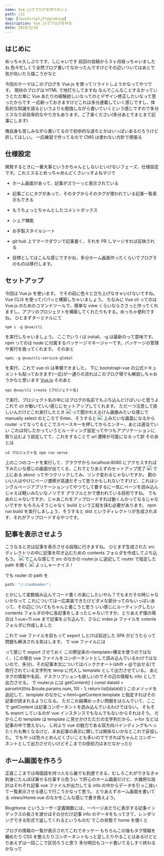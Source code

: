 ```yaml
---
name: Vue.jsでブログを作りたい１
path: /11
tag: [JavaScript,Programing]
description: Vue.jsでブログを作る
date: 2019/3/16
---
```


## はじめに

めっちゃ久しぶりです、しにゃいです
前回の投稿から３ヶ月経っちゃいましたね
色々忙しくて全然ブログ書いてなかったんですけどその辺いついてはあとで気が向いたら描こうかなと

今回のテーマはこのブログを Vue.js を使ってリライトしようかなってやつです。
現状のブログは HTML で地打ちしてますね
なんでこんなことするかっていうとただ単に Vue あたりの経験欲しいなってのとデザイン修正したいなって思ったからです
一応断っておきますけどこれは多分連載していく感じですし、体系的な知識を語るというよりも勉強しながら書いていくという感じですので多分ミスなり非効率的なやり方もあります。ご了承ください(多分あとでまとまて記事にします)

俺自身も苦しみながら書いてるので初歩的な過ちとかはいっぱいあるだろうけど許してほしい。
一応練習で作ってるので CMS は使わない方針で頑張る

## 仕様設定

開発するときに一番大事というかちゃんとしないといけないフェーズ、仕様設定です。これミスるとめっちゃめんどくさいっすよねマジで

- ホーム画面があって、記事がズラーっと表示されている

- 記事ごとにタグがあって、そのタグからそのタグが使われている記事一覧表示もできる

- もうちょっとちゃんとしたコメントボックス

- シェア機能

- お手製スタイルシート

- git hub 上でマークダウンで記事書く、それを PR しマージすれば反映される

- 目標としてはこんな感じですかね、多分ホーム画面作ったくらいでブログそのものは移行します。

## セットアップ

今回は Vue.js を使います。
でその前に色々と立ち上げなきゃいけないですね。
Vue CLI3 を使ってパパッと構築しちゃいましょう。
ちなみに Vue cli ってのは Vue.js のためのコマンドツールで、簡単な view くらいならささっと作ってくれますし、アプリのプロジェクトを構築してくれたりもする。めっちゃ便利ですね。
ひとまずターミナルにて

```Console
npm i -g @vue/cli
```

を実行しちゃいましょう。
ここでいう i は install、-g は最新のって意味です。npm ってのは node に付属するパッケージマネージャーです。パッケージの管理や実行を扱ってくれます。
そのあと

```Console
npmi -g @vue/cli-service-global
```

を実行、これで vue cli は準備できました。
下に bootstrapl-vue の公式ドキュメントも貼っておきます(一応)が一通りの流れはこのブログ場でも解説しちゃおうかなと思います
[Vue.js](https://vuejs.org/) そのあと

```console
npx @vue/cli create {プロジェクト名}
```

で実行、プロジェクト名の中にはブログの名前でもぶち込んどけばいいと思うよ
これで cli が動いていい感じにセットアップしてくれます。
ただ一つ注意して欲しいんだけどこれ実行したとき
<img src="/static/1102.png" />
って聞かれえるけん画像みたいな感じで manually select のところで Enter、そうすると
<img src="/static/1103.png" />
上みたいな画面になるから router ってなってるとこでスペースキーを押してからエンター、あとは適当でいい
これは何したかっていうとルーティング設定ってやつもアプリケーションに取り込むよう設定してて、これをすることで url 遷移が可能になるって訳
そのあとは

```Console
cd プロジェクト名 npm run serve
```

上の二つのコードを実行して、ブラウザから localhost:8080 にアクセスすれば下みたいな感じの画面が出てくる、これでとりあえずのセットアップ完了
<img src="/static/1101.png" />
で上にある about ってやつクリックしてみ、リンク変わるじゃないですか。
勘のいい人はやけにページ遷移が高速だぞって思うかもしれないですけど、これはシングルページアプリケーションってやつでして要するに一気にページを読み込んじゃえば軽いみたいなノリです
グラブルとかで使われている技術ですね。 でもあれじゃないですか、じゃあこれをアップロードすれば動くんかってなるじゃないですか
もちろんそうじゃなく build という工程を挟む必要があります。
npm run build
を実行しましょう、そうすると dist というディレクトリが生成されます、それがアップロードするやつです。

## 記事を表示させよう

こうなると次は記事を表示させる段階に行きますね。
ひとまず生成された src ディレクトリの中に記事を叩き込むための contents フォルダを作成してぶち込もう。
<img src="/static/1104.png" />
でこんな感じで src のなかの router.js に追記して router で指定した path を開く
<img src="/static/1105.png" />
よっしゃーナイス！

でも router の path を

```javascript
path: "/:itemNumber";
```

とかにして変数組み込んでコード書くの楽にしたいやん？でもまだその時じゃないかなって
これについては一応実装できたけどダメな部分ってのもいっぱいあって、その辺についてもちゃんと書こうと思う
いい感じにルーティングしたい
contents フォルダの中に各記事をしまったじゃないですか、とりあえず僕の場合は 1.vue~11.vue まで記事をぶち込んで、さらに index.js ファイルを cotents フォルダに作成しました

これで vue ファイルを前もって export しとけば前述した SPA がどうたらって問題も解決される気はします。
で vue ファイルには

って感じで export させておく
この際従来の&lt;template&gt;構文を使うのではなく、(この場合 vue ファイルをコンポーネントとして読み込んでいるわけではないので、多分)、その記事本文についてはバッククオート(shift + @で出せる)で改行されている文字列を temp に代入し template として出力させている。
あとタグの情報や名前、デスクリプションも欲しいのでその辺の情報も info として出力させる。
で router.js には
getContent() { const dataId = parseInt(this.\$route.params.num, 10) - 1; return list[dataId] }
このメソッドを追記して、template のなかに v-html=getContent.template と指定すればその記事が読まれるようになる。
ただこれ結構おっきい問題をはらんでいて、ここで getContent は記事コンポーネントを読み込んでいるわけではない。
そもそも export しているのが vue インスタンスでもなんでもないからそれはそう。
だからこの template は template に見せかけたただの文字列だから、v-for などは記事の中で使えない。
し何より vue の魅力である双方向バインディングもへったくれも無くなるけど、まあ記事の表示に関しては関係ないかなとこれで妥協した。
でもやっぱ色々とめんどくさいことも多いのでできればちゃんとコンポーネントとして出力させたいけどそこまでの技術力はまだなかった()

## ホーム画面を作ろう

正直ここまでは母国語を持つ人なら誰でも到達できる、むしろこれができなきゃ刺身にたんぽぽ乗せる仕事すら危うい
で肝心のホーム画面だけど、大雑把な設計はそれぞれ記事 vue ファイルが出力してる info の中からデータを引っこ抜いて一覧表示させる感じで行こうかなって思う。
とりあえずホーム画面を書いてる views/Home.vue のなかをこんな感じで書き換えよう。

BlogHome というユーザー定義関数には、一ページあたりに表示する記事インデックスの長さを渡せばその分だけ記事 info のデータをもってきて、レンダリングできる形式で返してくれるというものだ
でこの状態で home を覗くと

ブログの情報の一覧が表示されてこれでオッケー
もちろんこの後もタグ情報を纏めたり CSS を整えたりコンポーネントもっと足したりやることはあるけどとりあえずは一回ここで区切ろうと思う
多分明日もコード書いてるしすぐ終わるかなって
